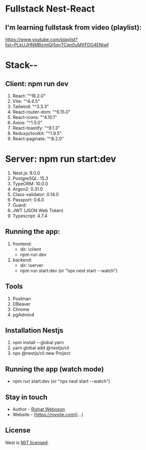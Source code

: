 # Fullstack Nest-React

## I'm learning fullstask from video (playlist): 
https://www.youtube.com/playlist?list=PLkUJHNMBzmtQj5qvTCqn0uMXFDG4ENiwf 


# Stack--
## Client: npm run dev
1. React: "^18.2.0"
2. Vite: "^4.4.5" 
3. Tailwind: "^3.3.3"
4. React-router-dom: "^6.15.0"
5. React-icons: "^4.10.1"
6. Axios: "^1.5.0"
7. React-toastify: "^9.1.3"
8. Reduxjs/toolkit: "^1.9.5"
9. React-paginate: "^8.2.0"

# Server: npm run start:dev
1. Nest.js: 9.0.0
2. PostgreSQL: 15.3
3. TypeORM: 10.0.0
4. Argon2: 0.31.0
5. Class-validator: 0.14.0
6. Passport: 0.6.0
7. Guard: 
8. JWT (JSON Web Token)
9. Typescript: 4.7.4

## Running the app:
1. frontend:
    - dir: \client
    - npm run dev
2. backend: 
    - dir: \server
    - npm run start:dev (or "npx nest start --watch")


## Tools
1. Postman
2. DBeaver
3. Chrome
4. pgAdmin4

## Installation Nestjs
1. npm install --global yarn
2. yarn global add @nestjs/cli
3. npx @nestjs/cli new Project

## Running the app (watch mode)
- npm run start:dev (or "npx nest start --watch")

## Stay in touch
- Author - [Rishat Weboson](...)
- Website - [https://mysite.com](...)

## License
Nest is [MIT licensed](LICENSE).